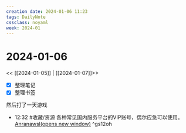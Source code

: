 ```yaml
---
creation date: 2024-01-06 11:23
tags: DailyNote
cssclass: noyaml
week: 2024-01
---
```


# 2024-01-06

<< [[2024-01-05]] | [[2024-01-07]]>>

- [x] 整理笔记
- [x] 整理书签

然后打了一天游戏

- 12:32 #收藏/资源 各种常见国内服务平台的VIP账号，偶尔应急可以使用。[Anranawsl(opens new window)](https://github.com/anran-world/Anranawsl)  ^gs12oh
